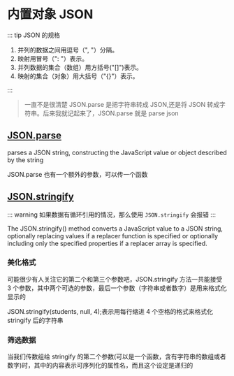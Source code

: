 # 内置对象 JSON

::: tip JSON 的规格

1. 并列的数据之间用逗号（", "）分隔。
2. 映射用冒号（": "）表示。
3. 并列数据的集合（数组）用方括号("[]")表示。
4. 映射的集合（对象）用大括号（"{}"）表示。

:::

> 一直不是很清楚 JSON.parse 是把字符串转成 JSON,还是将 JSON 转成字符串。后来我就记起来了，JSON.parse 就是 parse json

## [JSON.parse](https://developer.mozilla.org/en-US/docs/Web/JavaScript/Reference/Global_Objects/JSON/parse)

parses a JSON string, constructing the JavaScript value or object described by the string

JSON.parse 也有一个额外的参数，可以传一个函数

## [JSON.stringify](https://developer.mozilla.org/en/docs/Web/JavaScript/Reference/Global_Objects/JSON/stringify)

::: warning
如果数据有循环引用的情况，那么使用 `JSON.stringify` 会报错
:::

The JSON.stringify() method converts a JavaScript value to a JSON string, optionally replacing values if a replacer function is specified or optionally including only the specified properties if a replacer array is specified.

### 美化格式

可能很少有人关注它的第二个和第三个参数吧，JSON.stringify 方法一共能接受 3 个参数，其中两个可选的参数，最后一个参数（字符串或者数字）是用来格式化显示的

JSON.stringify(students, null, 4);表示用每行缩进 4 个空格的格式来格式化 stringify 后的字符串

### 筛选数据

当我们传数组给 stringify 的第二个参数(可以是一个函数，含有字符串的数组或者数字)时，其中的内容表示可序列化的属性名，而且这个设定是递归的
